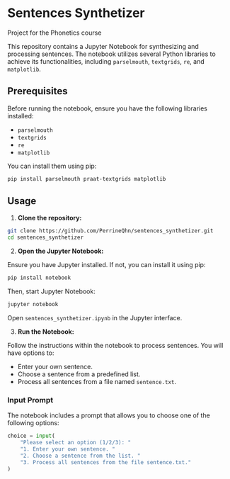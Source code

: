 # Sentences Synthetizer
Project for the Phonetics course

This repository contains a Jupyter Notebook for synthesizing and processing sentences. The notebook utilizes several Python libraries to achieve its functionalities, including `parselmouth`, `textgrids`, `re`, and `matplotlib`.

## Prerequisites

Before running the notebook, ensure you have the following libraries installed:

- `parselmouth`
- `textgrids`
- `re`
- `matplotlib`

You can install them using pip:

```sh
pip install parselmouth praat-textgrids matplotlib
```

## Usage

1. **Clone the repository:**

```sh
git clone https://github.com/PerrineQhn/sentences_synthetizer.git
cd sentences_synthetizer
```

2. **Open the Jupyter Notebook:**

Ensure you have Jupyter installed. If not, you can install it using pip:

```sh
pip install notebook
```

Then, start Jupyter Notebook:

```sh
jupyter notebook
```

Open `sentences_synthetizer.ipynb` in the Jupyter interface.

3. **Run the Notebook:**

Follow the instructions within the notebook to process sentences. You will have options to:

- Enter your own sentence.
- Choose a sentence from a predefined list.
- Process all sentences from a file named `sentence.txt`.

### Input Prompt

The notebook includes a prompt that allows you to choose one of the following options:

```python
choice = input(
    "Please select an option (1/2/3): "
    "1. Enter your own sentence. "
    "2. Choose a sentence from the list. "
    "3. Process all sentences from the file sentence.txt."
)
```
